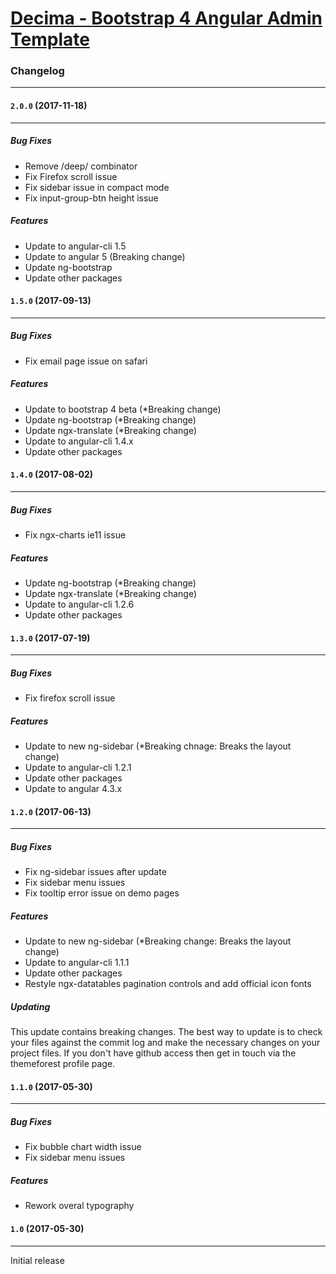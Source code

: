 # [Decima - Bootstrap 4 Angular Admin Template](https://themeforest.net/user/iamnyasha)


### Changelog
***


#### `2.0.0` (2017-11-18)
***

##### Bug Fixes
* Remove /deep/ combinator
* Fix Firefox scroll issue
* Fix sidebar issue in compact mode
* Fix input-group-btn height issue 

##### Features
* Update to angular-cli 1.5
* Update to angular 5 (Breaking change)
* Update ng-bootstrap
* Update other packages




#### `1.5.0` (2017-09-13)
***

##### Bug Fixes
* Fix email page issue on safari

##### Features
* Update to bootstrap 4 beta (*Breaking change)
* Update ng-bootstrap (*Breaking change)
* Update ngx-translate (*Breaking change)
* Update to angular-cli 1.4.x
* Update other packages




#### `1.4.0` (2017-08-02)
***

##### Bug Fixes
* Fix ngx-charts ie11 issue

##### Features
* Update ng-bootstrap (*Breaking change)
* Update ngx-translate (*Breaking change)
* Update to angular-cli 1.2.6
* Update other packages





#### `1.3.0` (2017-07-19)
***

##### Bug Fixes
* Fix firefox scroll issue

##### Features
* Update to new ng-sidebar (*Breaking chnage: Breaks the layout change)
* Update to angular-cli 1.2.1
* Update other packages
* Update to angular 4.3.x




#### `1.2.0` (2017-06-13)
***

##### Bug Fixes
* Fix ng-sidebar issues after update
* Fix sidebar menu issues
* Fix tooltip error issue on demo pages

##### Features
* Update to new ng-sidebar (*Breaking change: Breaks the layout change)
* Update to angular-cli 1.1.1
* Update other packages
* Restyle ngx-datatables pagination controls and add official icon fonts

##### Updating
This update contains breaking changes. The best way to update is to check your files against the commit log and make the necessary changes on your project files. If you don't have github access then get in touch via the themeforest profile page.



#### `1.1.0` (2017-05-30)
***

##### Bug Fixes
* Fix bubble chart width issue
* Fix sidebar menu issues 

##### Features
* Rework overal typography



#### `1.0` (2017-05-30)
***

Initial release
